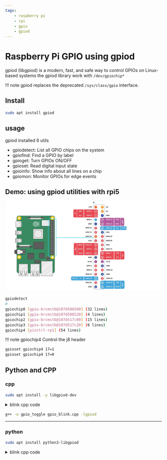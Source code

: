 ```yaml
---
tags:
    - raspberry pi
    - rpi
    - gpio
    - gpiod
---
```


# Raspberry Pi GPIO using gpiod

gpiod (libgpiod) is a modern, fast, and safe way to control GPIOs on Linux-based systems
the gpiod library work with `/dev/gpiochip*`

!!! note 
    gpiod replaces the deprecated `/sys/class/gpio` interface.
     

## Install

```bash
sudo apt install gpiod
```

## usage

gpiod installed 6 utils

- gpiodetect: List all GPIO chips on the system
- gpiofind: Find a GPIO by label
- gpioget: Turn GPIOs ON/OFF
- gpioset: Read digital input state
- gpioinfo: Show info about all lines on a chip
- gpiomon: Monitor GPIOs for edge events


## Demo: using gpiod utilities with rpi5

![alt text](images/rpio_gpio_pinout.png)


```bash title="gpiodetect"
gpiodetect
#
gpiochip0 [gpio-brcmstb@107d508500] (32 lines)
gpiochip1 [gpio-brcmstb@107d508520] (4 lines)
gpiochip2 [gpio-brcmstb@107d517c00] (15 lines)
gpiochip3 [gpio-brcmstb@107d517c20] (6 lines)
gpiochip4 [pinctrl-rp1] (54 lines)
```

!!! note gpiochip4
    Control the j8 header

```bash title="gpioset"
gpioset gpiochip4 17=1
gpioset gpiochip4 17=0
```

## Python and CPP

### cpp

```bash title="install"
sudo apt install -y libgpiod-dev 
```

<details>
    <summary>blink cpp code</summary>

```cpp
--8<-- "docs/Embedded/RPI/gpio/code/gpio_blink.cpp"
```
</details>



```bash title="build"
g++ -o gpio_toggle gpio_blink.cpp -lgpiod
```

---

### python

```bash
sudo apt install python3-libgpiod
```

<details>
    <summary>blink cpp code</summary>

```cpp
--8<-- "docs/Embedded/RPI/gpio/code/gpio_blink.py"
```
</details>